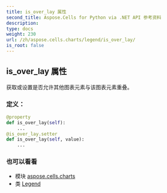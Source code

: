 ```yaml
---
title: is_over_lay 属性
second_title: Aspose.Cells for Python via .NET API 参考资料
description:
type: docs
weight: 230
url: /zh/aspose.cells.charts/legend/is_over_lay/
is_root: false
---
```

## is_over_lay 属性

获取或设置是否允许其他图表元素与该图表元素重叠。
### 定义：
```python
@property
def is_over_lay(self):
    ...
@is_over_lay.setter
def is_over_lay(self, value):
    ...
```

### 也可以看看
* 模块 [aspose.cells.charts](../../)
* 类 [Legend](/cells/python-net/zh/aspose.cells.charts/legend)
